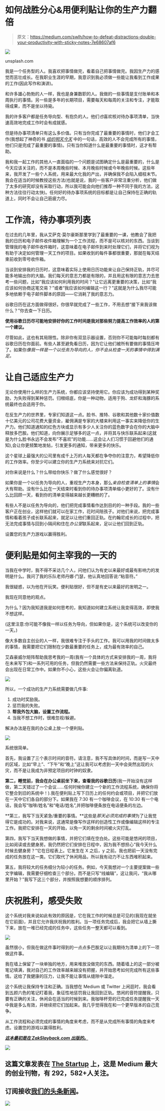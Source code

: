 # 如何战胜分心&用便利贴让你的生产力翻倍

> 原文：<https://medium.com/swlh/how-to-defeat-distractions-double-your-productivity-with-sticky-notes-7e68607af6>

![](img/0dbf80467451796c40f203da61b1a7d6.png)

unsplash.com

我是一个任务型的人。我喜欢把事情做完，看着自己把事情做完。我因生产力的感觉而茁壮成长。在我职业生涯的早期，我意识到我必须做一些能让我看到工作成果的工作(因此写作和演讲)。

和许多雄心勃勃的人一样，我也是身兼数职的人。我做的一些事情是支付账单和本周执行的事情。另一些是多年的长期项目，需要每天和每周的关注和专注，才能取得成果，而不是坐以待毙。

我的许多客户都是任务导向型、有抱负的人。他们*也*喜欢核对待办事项清单，当快速高效地完成工作时会有成就感。

但是待办事项清单只有这么多价值。只有当你完成了最重要的事情时，他们才会工作(我想起了神奇的书 [*组织明天今天*](http://amzn.to/2FqeHpn) 中的一句话，高效的人不会完成所有的事情，他们只是完成了最重要的事情)。只有当你知道什么是最重要的事情时，这才有帮助。

我和我一起工作的其他人一直面临的一个问题是试图确定什么是最重要的，什么是今天应该关注的，而不是本周晚些时候、本月晚些时候或今年晚些时候。这些年来，我开发了一些个人系统，用来最大化我的产出，并确保我不会陷入细枝末节。我会在适当的时候教授这些方法(也就是说，我的一些客户非常注重分析，他们做了太多的研究却没有采取行动，所以我可能会向他们推荐一种不同于我的方法，这种方法往往行动太快)。任何好的待办事项系统的目标都是让自己保持在正确的轨道上，同时不会让自己筋疲力尽。

# 工作流，待办事项列表

在过去的几年里，我从艾萨克·莫尔豪斯那里学到了最重要的一课，他教会了我把我的日历和电子邮件收件箱理解为一个工作流程，而不是可以核对的东西。当谈到管理我的电子邮件收件箱时，这意味着在电子邮件到来时处理它们，并将它们视为有助于决定如何管理一天工作的项目。如果收到的每件事都很重要，那就在每天结束前收到零号收件箱。

当谈到安排我的日历时，这意味着实际上使用日历功能来让自己保持正轨，并尽可能多地输出你的大脑。我们每天的意志力都是有限的，并且用这有限的意志力去思考一些问题，比如“我应该如何利用我的时间？”让它远离更重要的决策，比如“我应该如何协商这笔交易？”或者“我应该如何编辑这一行？”这就是为什么我尽可能多地依赖于电子邮件脚本的原因——它消耗了我的意志力。

谷歌日历在这方面做得很好。你很早就完成了一些工作，不用去想“接下来我该做什么？”你去查一下日历。

**使用谷歌日历尽可能地安排好你的工作时间是我对那些努力提高工作效率的人的第一个建议。**

尽管如此，这也有其局限性。除非你有双显示器设置，否则你不可能每时每刻都有谷歌日历在你面前。有些人甚至避免看日历，因为它让他们被所有要做的事情压垮了。如果你*像我一样是一个以任务为导向的人，你不会从检查一天的事情中得到满足。*

# 让自己适应生产力

无论你使用什么样的生产力系统，你都应该坚持使用它。你应该为成功得到某种奖励，为失败得到某种惩罚。归根结底，你是一种动物，适用于狗、龙虾和海豚的系统最终也会适用于你。

在反生产力的世界里，专家们知道这一点。脸书、推特、谷歌和其他数十家价值数十亿美元的公司花费大量资金，雇佣满是专家的大楼来利用这一事实来降低你的生产力。他们知道通知的红色方块或显示有多少人关注你的蓝色数字会在你的大脑中释放多巴胺。他们知道，向你展示足够多的这一点，并将其与快乐联系起来(这就是为什么脸书永远不会发布“不喜欢”的功能……这会让人们习惯于回避他们的通知),会让你更频繁地发帖，引发更多的通知，带来更多的快乐。

这个星球上最强大的公司里有成千上万的人每天都在争夺你的注意力，希望降低你的工作效率。你至少可以建立你的生产力系统来对抗它们。

对你来说是什么？什么带给你快乐？做了什么感觉很好？

如果你是一个以任务为导向的人，重视生产力本身，那么*亲自检查清单上的事情*会大有帮助。没有什么比在一天结束时看到你的待办事项清单缩小更好的了。没有什么比回顾一天，看到你的清单变得越来越长更糟糕的了。

有些人不是以任务为导向的，他们把完成事情看作达到目的的一种手段。我的一些客户正在创业，这样他们就可以在家工作，花时间陪孩子。对他们来说，把完成事情和看着孩子成长联系起来，就足以让他们重回正轨。在约翰尼成长的过程中，把无法完成事情与回到小隔间和住在*办公室*联系起来，足以让他们回到正轨。

设置您的生产力游戏以赢得胜利。

# 便利贴是如何主宰我的一天的

当我在中学时，我不得不采访几个人，问他们认为有史以来最好或最有影响力的发明是什么。我问了我的乐队老师丹娜·门瑟，他认真地回答说:“粘音符。”

我很疑惑，以为他在开玩笑。便利贴很好，但不是有史以来最好的发明之一。

我现在同意他的观点。

为什么？因为我知道我是如何思考的，我知道如何建立系统让我变得高效，即使我不想这样。

(这里注意:你可能不像我一样以任务为导向，但如果你是，这个系统可以改变你的一天。)

像大多数自主创业的人一样，我很难专注于手头的工作。我可以用我的时间做太多的事情，我需要把它们限制在少数最重要的任务上，成为最有效率的自己。

艾森豪威尔矩阵帮助我思考我的一周(我有一个具体的方式来安排我的一周，我将在未来写下)和一系列可用的任务，但我仍然需要一些方法来保持正轨。火灾最终会出现在日常工作中。如果你不小心，这些火会让你偏离轨道。

![](img/04ce5d0730b227b6fcfba695d82f5c01.png)

所以，一个成功的生产力系统需要做几件事:

1.  成功时奖励我。
2.  惩罚我的失败。
3.  **帮我外包大脑，设置工作流程。**
4.  当我不想工作时，很难忽视/躲避。

解决办法是在我的办公桌上放一个便利贴。

![](img/0a72e5dcf06b4f3bff1da353f11b92f9.png)

系统很简单。

首先，我设置了三个表示时间的音符。请注意，我不写具体的时间，而是写一天中的区域，比如“早上”、“下午”和“晚上”这让我可以考虑到一天中会突然出现的火灾，而不是让我成为非预定项目的时钟的奴隶。

**第二，睡觉前，我会在办公桌前坐下来，查看我的谷歌日历**(我一开始没有这样做，第二天错过了一个会议……任何时候你建立一个新的工作流程系统，确保你将它整合到旧的系统中！).我在便利贴上写下日历上的任何约会或项目，并把它们放在一天中它们各自的部分下。如果我在 7:30 有一个咖啡会议，在 10:30 有一个电话，我会写“咖啡/姓名”和“电话/姓名”,并把咖啡便条放在电话便条的左边。

**第三，我写下当天紧急/重要的事情。**这些是*那天必须完成的事情*为了让我觉得它是成功的。对我来说，这通常是像写作这样的创造性工作或像编辑这样的专注工作。我把它安排在一天的开始，以免一天的剩余时间被火灾打乱。

第四，我写下当天我想做的事情，并把它们填在空白处。这些可能是悠闲的项目，比如阅读或去健身房。我仍然把它们安排在日程中，因为我不想担心“我今天什么时候去健身房？”它在日程表上。它发生在 X 之后，y 之前。我也把前一天没有完成的任务放在这一类。它们取代了休闲用品，所以我有动力不让东西堆积起来。

第五，我将较大的任务细分为较小的任务。例如，今天我想对一个主要提案做一些文字编辑，我需要仔细检查三个部分。而不是只写“线编辑”，这让我问，“我从哪里开始？”我写下这三个部分，并按照我想要的顺序排列。

# 庆祝胜利，感受失败

这个系统对我来说如此有效的原因是，它在我工作的时候总是可见的(我现在就坐在它前面)，并且它允许我庆祝我的胜利。当一项任务完成后，我会把它从墙上撕下来，放在一堆已经完成的任务中，这些任务一整天都可以看到。

![](img/1781e5b8dff46bcf8ccf94ddd6d2089c.png)

虽然很小，但我在做这件事时得到的一点点多巴胺足以让我期待为清单上的下一项做这件事。

我在墙上保留了一块单独的地方，用来堆放没做完的东西。随着墙上的这一部分被笔记填满，我对自己的工作效率越来越没有把握，并开始思考如何完成所有这些事情。这给了我健康的压力，让我不能让事情从缝隙中溜走。

这个系统让我保持专注和正确。当我想在 Medium 或 Twitter 上闲逛时，我会看到五颜六色的笔记盯着我，象征性地惩罚我让我回到正轨。悠闲的音符提醒我，只要有正确的关注，休闲会在适当的时候到来。我咖啡杯旁的已完成任务提醒我一天中我是多么有效，并继续把它们加起来。我几乎觉得我在和一个更早版本的自己竞争。

从工作流程和必须完成的事情的角度来考虑，而不是从完成所有事情的角度来考虑。设置您的游戏以赢得胜利。

[***这本最初是在 ZakSlayback.com 出版的。***](http://zakslayback.com)

![](img/731acf26f5d44fdc58d99a6388fe935d.png)

## 这篇文章发表在 [The Startup](https://medium.com/swlh) 上，这是 Medium 最大的创业刊物，有 292，582+人关注。

## 订阅接收[我们的头条新闻](http://growthsupply.com/the-startup-newsletter/)。

![](img/731acf26f5d44fdc58d99a6388fe935d.png)